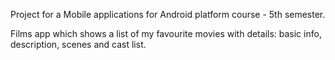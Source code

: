Project for a Mobile applications for Android platform course - 5th semester.

Films app which shows a list of my favourite movies with details: basic info, description, scenes and cast list.
